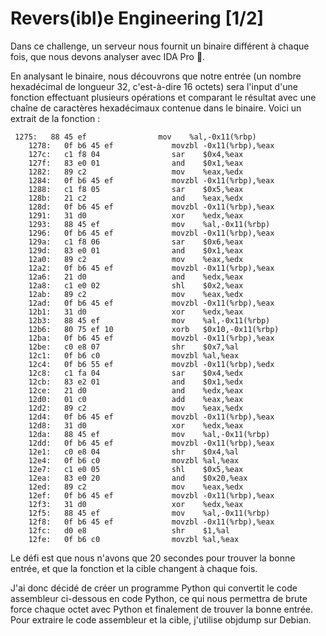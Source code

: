 
# Revers(ibl)e Engineering [1/2]

Dans ce challenge, un serveur nous fournit un binaire différent à chaque fois, que nous devons analyser avec IDA Pro 🤢.

En analysant le binaire, nous découvrons que notre entrée (un nombre hexadécimal de longueur 32, c'est-à-dire 16 octets) sera l'input d'une fonction effectuant plusieurs opérations et comparant le résultat avec une chaîne de caractères hexadécimaux contenue dans le binaire. Voici un extrait de la fonction :

```
 1275:   88 45 ef                mov    %al,-0x11(%rbp)
    1278:   0f b6 45 ef             movzbl -0x11(%rbp),%eax
    127c:   c1 f8 04                sar    $0x4,%eax
    127f:   83 e0 01                and    $0x1,%eax
    1282:   89 c2                   mov    %eax,%edx
    1284:   0f b6 45 ef             movzbl -0x11(%rbp),%eax
    1288:   c1 f8 05                sar    $0x5,%eax
    128b:   21 c2                   and    %eax,%edx
    128d:   0f b6 45 ef             movzbl -0x11(%rbp),%eax
    1291:   31 d0                   xor    %edx,%eax
    1293:   88 45 ef                mov    %al,-0x11(%rbp)
    1296:   0f b6 45 ef             movzbl -0x11(%rbp),%eax
    129a:   c1 f8 06                sar    $0x6,%eax
    129d:   83 e0 01                and    $0x1,%eax
    12a0:   89 c2                   mov    %eax,%edx
    12a2:   0f b6 45 ef             movzbl -0x11(%rbp),%eax
    12a6:   21 d0                   and    %edx,%eax
    12a8:   c1 e0 02                shl    $0x2,%eax
    12ab:   89 c2                   mov    %eax,%edx
    12ad:   0f b6 45 ef             movzbl -0x11(%rbp),%eax
    12b1:   31 d0                   xor    %edx,%eax
    12b3:   88 45 ef                mov    %al,-0x11(%rbp)
    12b6:   80 75 ef 10             xorb   $0x10,-0x11(%rbp)
    12ba:   0f b6 45 ef             movzbl -0x11(%rbp),%eax
    12be:   c0 e8 07                shr    $0x7,%al
    12c1:   0f b6 c0                movzbl %al,%eax
    12c4:   0f b6 55 ef             movzbl -0x11(%rbp),%edx
    12c8:   c1 fa 04                sar    $0x4,%edx
    12cb:   83 e2 01                and    $0x1,%edx
    12ce:   21 d0                   and    %edx,%eax
    12d0:   01 c0                   add    %eax,%eax
    12d2:   89 c2                   mov    %eax,%edx
    12d4:   0f b6 45 ef             movzbl -0x11(%rbp),%eax
    12d8:   31 d0                   xor    %edx,%eax
    12da:   88 45 ef                mov    %al,-0x11(%rbp)
    12dd:   0f b6 45 ef             movzbl -0x11(%rbp),%eax
    12e1:   c0 e8 04                shr    $0x4,%al
    12e4:   0f b6 c0                movzbl %al,%eax
    12e7:   c1 e0 05                shl    $0x5,%eax
    12ea:   83 e0 20                and    $0x20,%eax
    12ed:   89 c2                   mov    %eax,%edx
    12ef:   0f b6 45 ef             movzbl -0x11(%rbp),%eax
    12f3:   31 d0                   xor    %edx,%eax
    12f5:   88 45 ef                mov    %al,-0x11(%rbp)
    12f8:   0f b6 45 ef             movzbl -0x11(%rbp),%eax
    12fc:   d0 e8                   shr    $1,%al
    12fe:   0f b6 c0                movzbl %al,%eax
```

Le défi est que nous n'avons que 20 secondes pour trouver la bonne entrée, et que la fonction et la cible changent à chaque fois.

J'ai donc décidé de créer un programme Python qui convertit le code assembleur ci-dessous en code Python, ce qui nous permettra de brute force  chaque octet avec Python et finalement de trouver la bonne entrée. Pour extraire le code assembleur et la cible, j'utilise objdump sur Debian.






